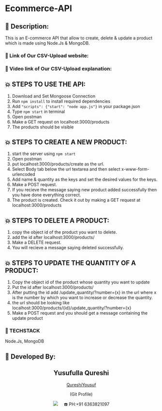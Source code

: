 # Ecommerce-API

## 📜 Description:
This is an E-commerce API that allow to create, delete & update a product which is made using Node.Js & MongoDB. 

### 🔗 Link of Our CSV-Upload website: 

### 🔗 Video link of Our CSV-Upload explanation: 


## 💥 STEPS TO USE THE API:
1) Download and Set Mongoose Connection
2) Run `npm install` to install required dependencies
4) Add `"scripts": {"start": "node app.js"}` in your package.json
3) Type `npm start` in terminal
4) Open postman
5) Make a GET request on localhost:3000/products
6) The products should be visible

## 💥 STEPS TO CREATE A NEW PRODUCT: 
1) start the server using `npm start`
2) Open postman
3) put localhost:3000/products/create as the url. 
4) Select Body tab below the url textarea and then select x-www-form-urlencoded
5) Add name & quantity as the keys and set the desired values for the keys.
6) Make a POST request.
7) If you recieve the message saying new product added successfully then you have done everything correct.
8) The product is created. Check it out by making a GET request at localhost:3000/products

## 💥 STEPS TO DELETE A PRODUCT:
1) copy the object id of the product you want to delete.
2) add the id after localhost:3000/products/
3) Make a DELETE request.
4) You will recieve a message saying deleted successfully.

## 💥 STEPS TO UPDATE THE QUANTITY OF A PRODUCT:
1) Copy the object id of the product whose quantity you want to update
2) Put the id after localhost:3000/products/
3) After putting the id add /update_quantity/?number={x} in the url where x is the number by which you want to increase or decrease the quantity.
4) the url should be looking like localhost:3000/products/{id}/update_quantity/?number={x}
5) Make a POST request and you should get a message containing the update product


### 🔗 TECHSTACK
Node.Js, MongoDB


## 👦 Developed By:
<h2 align="center">Yusufulla Qureshi</h2>
<p align="center">
<a href="https://github.com/QureshiYousuf">QureshiYousuf</a> 
<p align="center">(Git Profile)</p>
<p align="center">
  <a href="mailto:yousuf337692qureshi@gmail.com?subject=Hello%20Qureshi,%20From%20Github"><img src="https://img.shields.io/badge/gmail-%23D14836.svg?&style=for-the-badge&logo=gmail&logoColor=white" /></a>&nbsp;&nbsp;&nbsp;&nbsp;
  ☎️ PH:+91 6363821097
</p>
